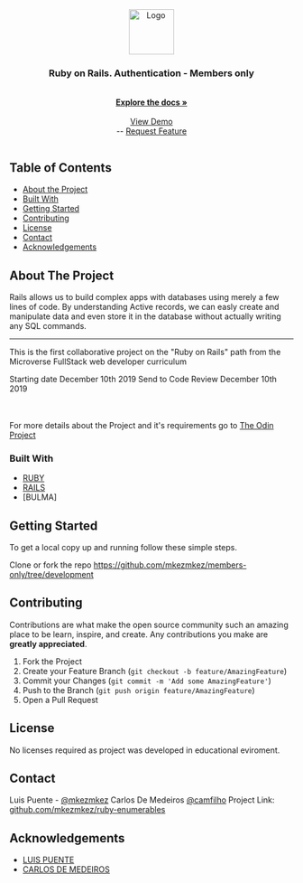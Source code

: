  <br>

<br />
<p align="center">
  <a href="https://github.com/mkezmkez/members-only/tree/development">
    <img src="https://github.com/mkezmkez/appleclone/raw/master/assets/microverse-logo.png" alt="Logo" width="80" height="80">
  </a>

  <h3 align="center">Ruby on Rails. Authentication - Members only </h3>

  <p align="center">

<br>
  <a href="https://github.com/mkezmkez/members-only/tree/development"><strong>Explore the docs »</strong></a>
<br>
<br> 
  <a href="https://office-gossip.herokuapp.com/">View Demo</a>
<br> 
--
    <a href="https://github.com/mkezmkez/members-only/issues  ">Request Feature</a>
  </p>

<div> <img href="https://imgur.com/kcJ2rTU.png"> </div>


<!-- TABLE OF CONTENTS -->
## Table of Contents

* [About the Project](#about-the-project)
* [Built With](#built-with)
* [Getting Started](#getting-started)
* [Contributing](#contributing)
* [License](#license)
* [Contact](#contact)
* [Acknowledgements](#acknowledgements)



<!-- ABOUT THE PROJECT -->
## About The Project

Rails allows us to build complex apps with databases using merely a few lines of code. By understanding Active records, we can easly create and manipulate data and even store it in the database without actually writing any SQL commands.

----
This is the first collaborative project on the "Ruby on Rails" path from the Microverse FullStack web developer curriculum

Starting date December 10th 2019
Send to Code Review December 10th 2019


<br>
<br>
For more details about the Project and it's requirements go to <a href="https://www.theodinproject.com/courses/ruby-on-rails/lessons/authentication"> The Odin Project</a>

### Built With

* [RUBY](https://ruby-doc.org/)
* [RAILS](https://rubyonrails.org/)
* [BULMA]

<!-- GETTING STARTED -->
## Getting Started

To get a local copy up and running follow these simple steps.

Clone or fork the repo <https://github.com/mkezmkez/members-only/tree/development>


<!-- CONTRIBUTING --> 
## Contributing

Contributions are what make the open source community such an amazing place to be learn, inspire, and create. Any contributions you make are **greatly appreciated**.

1. Fork the Project
2. Create your Feature Branch (`git checkout -b feature/AmazingFeature`)
3. Commit your Changes (`git commit -m 'Add some AmazingFeature'`)
4. Push to the Branch (`git push origin feature/AmazingFeature`)
5. Open a Pull Request



<!-- LICENSE -->
## License

No licenses required as project was developed in educational eviroment.


<!-- CONTACT -->
## Contact

Luis Puente - [@mkezmkez](https://twitter.com/mkezkmez)
Carlos De Medeiros [@camfilho](https://twitter.com/camfilho)
Project Link: [github.com/mkezmkez/ruby-enumerables](https://github.com/camfilho/micro-reddit)



<!-- ACKNOWLEDGEMENTS -->
## Acknowledgements

* [LUIS PUENTE](https://github.com/mkezmkez)
* [CARLOS DE MEDEIROS](https://github.com/camfilho)
